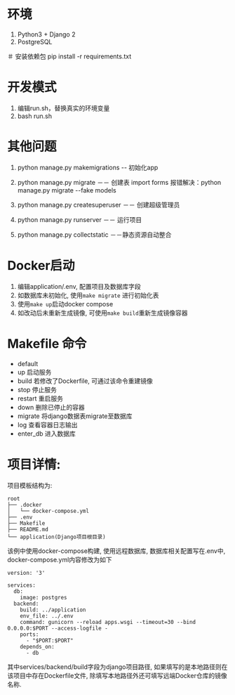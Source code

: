 # 环境
1. Python3 + Django 2
2. PostgreSQL 

＃ 安装依赖包
pip install -r requirements.txt

# 开发模式
1. 编辑run.sh，替换真实的环境变量
2. bash run.sh

# 其他问题
1. python manage.py makemigrations <appname> -- 初始化app
2. python manage.py migrate －－ 创建表
   import forms 报错解决：python manage.py migrate --fake models

3. python manage.py createsuperuser －－ 创建超级管理员
4. python manage.py runserver －－ 运行项目
5. python manage.py collectstatic －－静态资源自动整合

# Docker启动
1. 编辑application/.env, 配置项目及数据库字段
2. 如数据库未初始化, 使用`make migrate` 进行初始化表
3. 使用`make up`启动docker compose
4. 如改动后未重新生成镜像, 可使用`make build`重新生成镜像容器

# Makefile 命令
- default 
- up 
    启动服务
- build 
    若修改了Dockerfile, 可通过该命令重建镜像
- stop 
    停止服务
- restart 
    重启服务
- down 
    删除已停止的容器
- migrate 
    将django数据表migrate至数据库
- log 
    查看容器日志输出
- enter_db
    进入数据库

# 项目详情:
项目模板结构为:

```
root
├── .docker
│   └── docker-compose.yml
├── .env
├── Makefile
├── README.md
└── application(Django项目根目录)
```

该例中使用docker-compose构建, 使用远程数据库, 数据库相关配置写在.env中, docker-compose.yml内容修改为如下

```
version: '3'

services:
  db:
    image: postgres
  backend:
    build: ../application
    env_file: ../.env
    command: gunicorn --reload apps.wsgi --timeout=30 --bind 0.0.0.0:$PORT --access-logfile -
    ports:
      - "$PORT:$PORT"
    depends_on:
      - db
```

其中services/backend/build字段为django项目路径, 如果填写的是本地路径则在该项目中存在Dockerfile文件, 除填写本地路径外还可填写远端Docker仓库的镜像名称.
